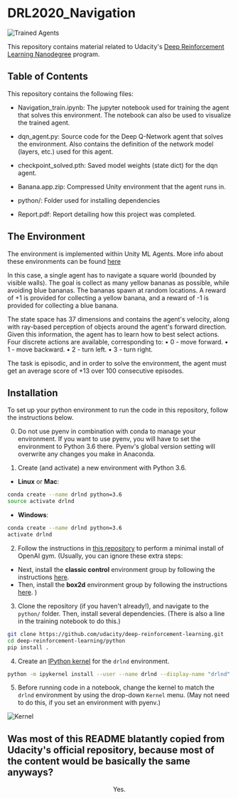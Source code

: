 # DRL2020_Navigation

[//]: # (Image References)

[image1]: https://video.udacity-data.com/topher/2018/June/5b1ab4b0_banana/banana.gif "Banana Env"
[image2]: https://user-images.githubusercontent.com/10624937/42386929-76f671f0-8106-11e8-9376-f17da2ae852e.png "Kernel"

![Trained Agents][image1]

This repository contains material related to Udacity's [Deep Reinforcement Learning Nanodegree](https://www.udacity.com/course/deep-reinforcement-learning-nanodegree--nd893) program.  

## Table of Contents

This repository contains the following files:

- Navigation_train.ipynb: The jupyter notebook used for training the agent that solves this environment. The notebook can also be used to visualize the trained agent.

- dqn_agent.py: Source code for the Deep Q-Network agent that solves the environment. Also contains the definition of the network model (layers, etc.) used for this agent.

- checkpoint_solved.pth: Saved model weights (state dict) for the dqn agent.

- Banana.app.zip: Compressed Unity environment that the agent runs in.

- python/: Folder used for installing dependencies

- Report.pdf: Report detailing how this project was completed.

## The Environment

The environment is implemented within Unity ML Agents. More info about these environments can be found [here](https://github.com/Unity-Technologies/ml-agents)

In this case, a single agent has to navigate a square world (bounded by visible walls). The goal is collect as many yellow bananas as possible, while avoiding blue bananas. The bananas spawn at random locations. A reward of +1 is provided for collecting a yellow banana, and a reward of -1 is provided for collecting a blue banana.

The state space has 37 dimensions and contains the agent's velocity, along with ray-based perception of objects around the agent's forward direction. Given this information, the agent has to learn how to best select actions. Four discrete actions are available, corresponding to:
•    0 - move forward.
•    1 - move backward.
•    2 - turn left.
•    3 - turn right.

The task is episodic, and in order to solve the environment, the agent must get an average score of +13 over 100 consecutive episodes.

## Installation

To set up your python environment to run the code in this repository, follow the instructions below.

0. Do not use pyenv in combination with conda to manage your environment. If you want to use pyenv, you will have to set the environment to Python 3.6 there. Pyenv's global version setting will overwrite any changes you make in Anaconda.

1. Create (and activate) a new environment with Python 3.6.

- __Linux__ or __Mac__: 
```bash
conda create --name drlnd python=3.6
source activate drlnd
```
- __Windows__: 
```bash
conda create --name drlnd python=3.6 
activate drlnd
```

2. Follow the instructions in [this repository](https://github.com/openai/gym) to perform a minimal install of OpenAI gym. 
(Usually, you can ignore these extra steps:
- Next, install the **classic control** environment group by following the instructions [here](https://github.com/openai/gym#classic-control).
- Then, install the **box2d** environment group by following the instructions [here](https://github.com/openai/gym#box2d).
)

3. Clone the repository (if you haven't already!), and navigate to the `python/` folder.  Then, install several dependencies. (There is also a line in the training notebook to do this.)
```bash
git clone https://github.com/udacity/deep-reinforcement-learning.git
cd deep-reinforcement-learning/python
pip install .
```

4. Create an [IPython kernel](http://ipython.readthedocs.io/en/stable/install/kernel_install.html) for the `drlnd` environment.  
```bash
python -m ipykernel install --user --name drlnd --display-name "drlnd"
```

5. Before running code in a notebook, change the kernel to match the `drlnd` environment by using the drop-down `Kernel` menu. (May not need to do this, if you set an environment with pyenv.)

![Kernel][image2]

## Was most of this README blatantly copied from Udacity's official repository, because most of the content would be basically the same anyways?

<p align="center">Yes.</p>

